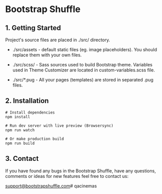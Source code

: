 # Bootstrap Shuffle

## 1. Getting Started

Project's source files are placed in ./src/ directory. 

* ./src/assets - default static files (eg. image placeholders). You should replace them with your own files.

* ./src/scss/ - Sass sources used to build Bootstrap theme. Variables used in Theme Customizer are located in custom-variables.scss file.

* ./src/*.pug - All your pages (templates) are stored in separated .pug files.

## 2. Installation

```
# Install dependencies
npm install 

# Run dev server with live preview (Browsersync)
npm run watch

# Or make production build
npm run build
```

## 3. Contact

If you have found any bugs in the Bootstrap Shuffle, have any questions, 
comments or ideas for new features feel free to contact us:

support@bootstrapshuffle.com# qacinemas
